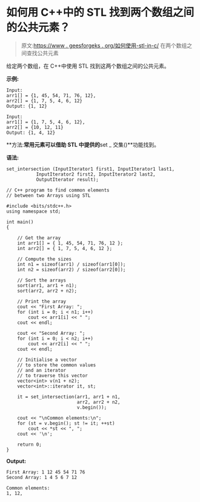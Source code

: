 # 如何用 C++中的 STL 找到两个数组之间的公共元素？

> 原文:[https://www . geesforgeks . org/如何使用-stl-in-c/](https://www.geeksforgeeks.org/how-to-find-common-elements-between-two-arrays-using-stl-in-c/) 在两个数组之间查找公共元素

给定两个数组，在 C++中使用 STL 找到这两个数组之间的公共元素。

**示例:**

```
Input: 
arr1[] = {1, 45, 54, 71, 76, 12}, 
arr2[] = {1, 7, 5, 4, 6, 12}
Output: {1, 12}

Input: 
arr1[] = {1, 7, 5, 4, 6, 12}, 
arr2[] = {10, 12, 11}
Output: {1, 4, 12}

```

**方法:**常用元素可以借助 STL 中提供的**set _ 交集()**功能找到。

**语法:**

```
set_intersection (InputIterator1 first1, InputIterator1 last1,
           InputIterator2 first2, InputIterator2 last2,
           OutputIterator result);

```

```
// C++ program to find common elements
// between two Arrays using STL

#include <bits/stdc++.h>
using namespace std;

int main()
{

    // Get the array
    int arr1[] = { 1, 45, 54, 71, 76, 12 };
    int arr2[] = { 1, 7, 5, 4, 6, 12 };

    // Compute the sizes
    int n1 = sizeof(arr1) / sizeof(arr1[0]);
    int n2 = sizeof(arr2) / sizeof(arr2[0]);

    // Sort the arrays
    sort(arr1, arr1 + n1);
    sort(arr2, arr2 + n2);

    // Print the array
    cout << "First Array: ";
    for (int i = 0; i < n1; i++)
        cout << arr1[i] << " ";
    cout << endl;

    cout << "Second Array: ";
    for (int i = 0; i < n2; i++)
        cout << arr2[i] << " ";
    cout << endl;

    // Initialise a vector
    // to store the common values
    // and an iterator
    // to traverse this vector
    vector<int> v(n1 + n2);
    vector<int>::iterator it, st;

    it = set_intersection(arr1, arr1 + n1,
                          arr2, arr2 + n2,
                          v.begin());

    cout << "\nCommon elements:\n";
    for (st = v.begin(); st != it; ++st)
        cout << *st << ", ";
    cout << '\n';

    return 0;
}
```

**Output:**

```
First Array: 1 12 45 54 71 76 
Second Array: 1 4 5 6 7 12 

Common elements:
1, 12,

```